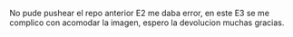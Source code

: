 No pude pushear el repo anterior E2 me daba error, en este E3 se me complico con acomodar la imagen, espero la devolucion muchas gracias.
